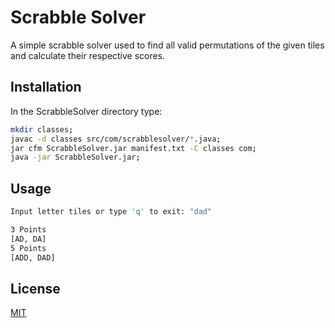 # Scrabble Solver

A simple scrabble solver used to find all valid permutations of the given tiles and calculate their respective scores.

## Installation

In the ScrabbleSolver directory type:

```sh
mkdir classes;
javac -d classes src/com/scrabblesolver/*.java;
jar cfm ScrabbleSolver.jar manifest.txt -C classes com;
java -jar ScrabbleSolver.jar;
```

## Usage

```sh
Input letter tiles or type 'q' to exit: "dad"

3 Points
[AD, DA]
5 Points
[ADD, DAD]
```

## License
[MIT](https://choosealicense.com/licenses/mit/)